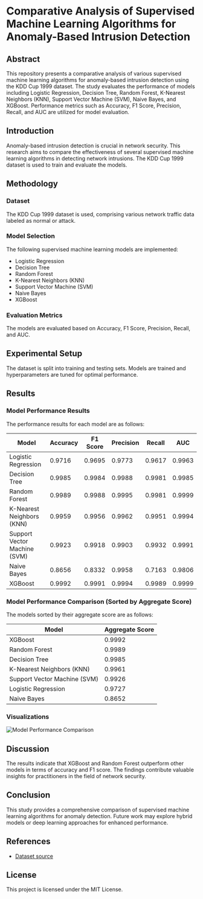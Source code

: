 # Comparative Analysis of Supervised Machine Learning Algorithms for Anomaly-Based Intrusion Detection

## Abstract
This repository presents a comparative analysis of various supervised machine learning algorithms for anomaly-based intrusion detection using the KDD Cup 1999 dataset. The study evaluates the performance of models including Logistic Regression, Decision Tree, Random Forest, K-Nearest Neighbors (KNN), Support Vector Machine (SVM), Naive Bayes, and XGBoost. Performance metrics such as Accuracy, F1 Score, Precision, Recall, and AUC are utilized for model evaluation.


## Introduction
Anomaly-based intrusion detection is crucial in network security. This research aims to compare the effectiveness of several supervised machine learning algorithms in detecting network intrusions. The KDD Cup 1999 dataset is used to train and evaluate the models.


## Methodology
### Dataset
The KDD Cup 1999 dataset is used, comprising various network traffic data labeled as normal or attack.

### Model Selection
The following supervised machine learning models are implemented:
- Logistic Regression
- Decision Tree
- Random Forest
- K-Nearest Neighbors (KNN)
- Support Vector Machine (SVM)
- Naive Bayes
- XGBoost

### Evaluation Metrics
The models are evaluated based on Accuracy, F1 Score, Precision, Recall, and AUC.

## Experimental Setup
The dataset is split into training and testing sets. Models are trained and hyperparameters are tuned for optimal performance.

## Results
### Model Performance Results
The performance results for each model are as follows:

| Model                        | Accuracy | F1 Score | Precision | Recall  | AUC      |
|------------------------------|----------|----------|-----------|---------|----------|
| Logistic Regression           | 0.9716   | 0.9695   | 0.9773    | 0.9617  | 0.9963   |
| Decision Tree                 | 0.9985   | 0.9984   | 0.9988    | 0.9981  | 0.9985   |
| Random Forest                 | 0.9989   | 0.9988   | 0.9995    | 0.9981  | 0.9999   |
| K-Nearest Neighbors (KNN)    | 0.9959   | 0.9956   | 0.9962    | 0.9951  | 0.9994   |
| Support Vector Machine (SVM)  | 0.9923   | 0.9918   | 0.9903    | 0.9932  | 0.9991   |
| Naive Bayes                  | 0.8656   | 0.8332   | 0.9958    | 0.7163  | 0.9806   |
| XGBoost                      | 0.9992   | 0.9991   | 0.9994    | 0.9989  | 0.9999   |

### Model Performance Comparison (Sorted by Aggregate Score)
The models sorted by their aggregate score are as follows:

| Model                        | Aggregate Score |
|------------------------------|------------------|
| XGBoost                      | 0.9992           |
| Random Forest                | 0.9989           |
| Decision Tree                | 0.9985           |
| K-Nearest Neighbors (KNN)    | 0.9961           |
| Support Vector Machine (SVM) | 0.9926           |
| Logistic Regression           | 0.9727           |
| Naive Bayes                  | 0.8652           |

### Visualizations
![Model Performance Comparison](results/performance_comparison.png)

## Discussion
The results indicate that XGBoost and Random Forest outperform other models in terms of accuracy and F1 score. The findings contribute valuable insights for practitioners in the field of network security.

## Conclusion
This study provides a comprehensive comparison of supervised machine learning algorithms for anomaly detection. Future work may explore hybrid models or deep learning approaches for enhanced performance.

## References
- [Dataset source](http://kdd.ics.uci.edu/databases/kddcup99/kddcup.data_10_percent.gz)

## License
This project is licensed under the MIT License.

